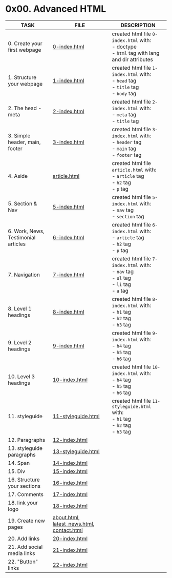# 0x00. Advanced HTML

| TASK                                | FILE                                                                                         | DESCRIPTION                                                                                            |
|-------------------------------------|----------------------------------------------------------------------------------------------|--------------------------------------------------------------------------------------------------------|
| 0. Create your first webpage        | [0-index.html](0-index.html)                                                                 | created html file `0-index.html` with:<br> - doctype<br> - `html` tag with lang and dir attributes<br> |
| 1. Structure your webpage           | [1-index.html](1-index.html)                                                                 | created html file `1-index.html` with:<br> - `head` tag<br> - `title` tag<br> - `body` tag<br>         |
| 2. The head - meta                  | [2-index.html](2-index.html)                                                                 | created html file `2-index.html` with:<br> - `meta` tag<br> - `title` tag<br>                          |
| 3. Simple header, main, footer      | [3-index.html](3-index.html)                                                                 | created html file `3-index.html` with:<br> - `header` tag<br> - `main` tag<br> - `footer` tag<br>      |
| 4. Aside                            | [article.html](article.html)                                                                 | created html file `article.html` with:<br> - `article` tag<br> - `h2` tag<br> - `p` tag<br>            |
| 5. Section & Nav                    | [5-index.html](5-index.html)                                                                 | created html file `5-index.html` with:<br> - `nav` tag<br> - `section` tag<br>                         |
| 6. Work, News, Testimonial articles | [6-index.html](6-index.html)                                                                 | created html file `6-index.html` with:<br> - `article` tag<br> - `h2` tag<br> - `p` tag<br>            |
| 7. Navigation                       | [7-index.html](7-index.html)                                                                 | created html file `7-index.html` with:<br> - `nav` tag<br> - `ul` tag<br> - `li` tag<br> - `a` tag<br> |
| 8. Level 1 headings                 | [8-index.html](8-index.html)                                                                 | created html file `8-index.html` with:<br> - `h1` tag<br> - `h2` tag<br> - `h3` tag<br>                |
| 9. Level 2 headings                 | [9-index.html](9-index.html)                                                                 | created html file `9-index.html` with:<br> - `h4` tag<br> - `h5` tag<br> - `h6` tag<br>                |
| 10. Level 3 headings                | [10-index.html](10-index.html)                                                               | created html file `10-index.html` with:<br> - `h4` tag<br> - `h5` tag<br> - `h6` tag<br>               |
| 11. styleguide                      | [11-styleguide.html](11-styleguide.html)                                                     | created html file `11-styleguide.html` with:<br> - `h1` tag<br> - `h2` tag<br> - `h3` tag<br>          |
| 12. Paragraphs                      | [12-index.html](12-index.html)                                                               |                                                                                                        |
| 13. styleguide paragraphs           | [13-styleguide.html](13-styleguide.html)                                                     |                                                                                                        |
| 14. Span                            | [14-index.html](14-index.html)                                                               |                                                                                                        |
| 15. Div                             | [15-index.html](15-index.html)                                                               |                                                                                                        |
| 16. Structure your sections         | [16-index.html](16-index.html)                                                               |                                                                                                        |
| 17. Comments                        | [17-index.html](17-index.html)                                                               |                                                                                                        |
| 18. link your logo                  | [18-index.html](18-index.html)                                                               |                                                                                                        |
| 19. Create new pages                | [about.html](about.html), [latest_news.html](latest_news.html), [contact.html](contact.html) |                                                                                                        |
| 20. Add links                       | [20-index.html](20-index.html)                                                               |                                                                                                        |
| 21. Add social media links          | [21-index.html](21-index.html)                                                               |                                                                                                        |
| 22. "Button" links                                    | [22-index.html](22-index.html)                                                                                             |                                                                                                        |

